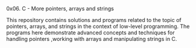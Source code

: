 0x06. C - More pointers, arrays and strings

This repository contains solutions and programs related to the topic of pointers, arrays, and strings in the context of low-level programming. The programs here demonstrate advanced concepts and techniques for handling pointers ,working with arrays and manipulating strings in C.
